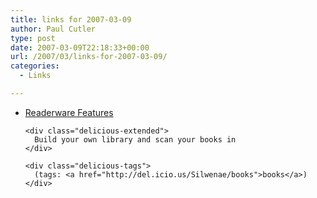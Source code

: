 ```yaml
---
title: links for 2007-03-09
author: Paul Cutler
type: post
date: 2007-03-09T22:18:33+00:00
url: /2007/03/links-for-2007-03-09/
categories:
  - Links

---
```

<ul class="delicious">
  <li>
    <div class="delicious-link">
      <a href="http://www.readerware.com/rwFeat.html">Readerware Features</a>
    </div>
    
    <div class="delicious-extended">
      Build your own library and scan your books in
    </div>
    
    <div class="delicious-tags">
      (tags: <a href="http://del.icio.us/Silwenae/books">books</a>)
    </div>
  </li>
</ul>